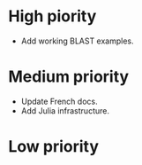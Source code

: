 
# High piority
* Add working BLAST examples.

# Medium priority
* Update French docs.
* Add Julia infrastructure.

# Low priority
